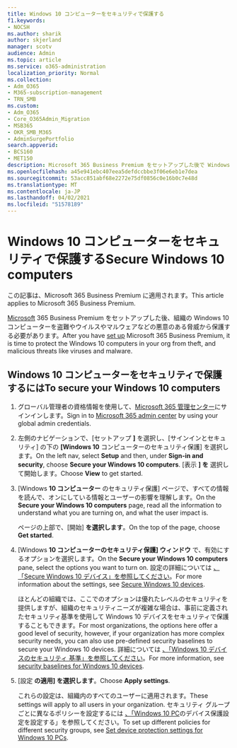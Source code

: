 ```yaml
---
title: Windows 10 コンピューターをセキュリティで保護する
f1.keywords:
- NOCSH
ms.author: sharik
author: skjerland
manager: scotv
audience: Admin
ms.topic: article
ms.service: o365-administration
localization_priority: Normal
ms.collection:
- Adm_O365
- M365-subscription-management
- TRN_SMB
ms.custom:
- Adm_O365
- Core_O365Admin_Migration
- MSB365
- OKR_SMB_M365
- AdminSurgePortfolio
search.appverid:
- BCS160
- MET150
description: Microsoft 365 Business Premium をセットアップした後で Windows 10 PC をセキュリティで保護する方法について説明します。
ms.openlocfilehash: a45e941ebc407eea5defdccbbe3f06e6eb1e7dea
ms.sourcegitcommit: 53acc851abf68e2272e75df0856c0e16b0c7e48d
ms.translationtype: MT
ms.contentlocale: ja-JP
ms.lasthandoff: 04/02/2021
ms.locfileid: "51578189"
---
```

# <a name="secure-windows-10-computers"></a><span data-ttu-id="38dde-103">Windows 10 コンピューターをセキュリティで保護する</span><span class="sxs-lookup"><span data-stu-id="38dde-103">Secure Windows 10 computers</span></span>

<span data-ttu-id="38dde-104">この記事は、Microsoft 365 Business Premium に適用されます。</span><span class="sxs-lookup"><span data-stu-id="38dde-104">This article applies to Microsoft 365 Business Premium.</span></span>

<span data-ttu-id="38dde-105">[Microsoft](set-up.md) 365 Business Premium をセットアップした後、組織の Windows 10 コンピューターを盗難やウイルスやマルウェアなどの悪意のある脅威から保護する必要があります。</span><span class="sxs-lookup"><span data-stu-id="38dde-105">After you have [set up](set-up.md) Microsoft 365 Business Premium, it is time to protect the Windows 10 computers in your org from theft, and malicious threats like viruses and malware.</span></span>

## <a name="to-secure-your-windows-10-computers"></a><span data-ttu-id="38dde-106">Windows 10 コンピューターをセキュリティで保護するには</span><span class="sxs-lookup"><span data-stu-id="38dde-106">To secure your Windows 10 computers</span></span>

1. <span data-ttu-id="38dde-107">グローバル管理者の資格情報を使用して、[Microsoft 365 管理センター](https://admin.microsoft.com)にサインインします。</span><span class="sxs-lookup"><span data-stu-id="38dde-107">Sign in to [Microsoft 365 admin center](https://admin.microsoft.com) by using your global admin credentials.</span></span> 
2. <span data-ttu-id="38dde-108">左側のナビゲーションで、[セットアップ **]** を選択し、[サインインとセキュリティ] の下の **[Windows 10** コンピューターのセキュリティ保護] を選択します。</span><span class="sxs-lookup"><span data-stu-id="38dde-108">On the left nav, select **Setup** and then, under **Sign-in and security**, choose **Secure your Windows 10 computers**.</span></span> <span data-ttu-id="38dde-109">[表示 **] を** 選択して開始します。</span><span class="sxs-lookup"><span data-stu-id="38dde-109">Choose **View** to get started.</span></span>
3. <span data-ttu-id="38dde-110">[Windows **10 コンピューター** のセキュリティ保護] ページで、すべての情報を読んで、オンにしている情報とユーザーの影響を理解します。</span><span class="sxs-lookup"><span data-stu-id="38dde-110">On the **Secure your Windows 10 computers** page, read all the information to understand what you are turning on, and what the user impact is.</span></span>

    <span data-ttu-id="38dde-111">ページの上部で、[開始] **を選択します**。</span><span class="sxs-lookup"><span data-stu-id="38dde-111">On the top of the page, choose **Get started**.</span></span>

4. <span data-ttu-id="38dde-112">[Windows **10 コンピューターのセキュリティ保護] ウィンドウ** で、有効にするオプションを選択します。</span><span class="sxs-lookup"><span data-stu-id="38dde-112">On the **Secure your Windows 10 computers** pane, select the options you want to turn on.</span></span> <span data-ttu-id="38dde-113">設定の詳細については [、「Secure Windows 10 デバイス」を参照してください](secure-windows-10-devices.md)。</span><span class="sxs-lookup"><span data-stu-id="38dde-113">For more information about the settings, see [Secure Windows 10 devices](secure-windows-10-devices.md).</span></span> 
    
    <span data-ttu-id="38dde-114">ほとんどの組織では、ここでのオプションは優れたレベルのセキュリティを提供しますが、組織のセキュリティニーズが複雑な場合は、事前に定義されたセキュリティ基準を使用して Windows 10 デバイスをセキュリティで保護することもできます。</span><span class="sxs-lookup"><span data-stu-id="38dde-114">For most organizations, the options here offer a good level of security, however, if your organization has more complex security needs, you can also use pre-defined security baselines to secure  your Windows 10 devices.</span></span> <span data-ttu-id="38dde-115">詳細については [、「Windows 10 デバイスのセキュリティ 基準」を参照してください](/mem/intune/protect/security-baselines)。</span><span class="sxs-lookup"><span data-stu-id="38dde-115">For more information, see [security baselines for Windows 10 devices](/mem/intune/protect/security-baselines).</span></span>   

1. <span data-ttu-id="38dde-116">[設定 **の適用] を選択します**。</span><span class="sxs-lookup"><span data-stu-id="38dde-116">Choose **Apply settings**.</span></span>

    <span data-ttu-id="38dde-117">これらの設定は、組織内のすべてのユーザーに適用されます。</span><span class="sxs-lookup"><span data-stu-id="38dde-117">These settings will apply to all users in your organization.</span></span> <span data-ttu-id="38dde-118">セキュリティ グループごとに異なるポリシーを設定するには [、「Windows 10 PC](protection-settings-for-windows-10-pcs.md)のデバイス保護設定を設定する」を参照してください。</span><span class="sxs-lookup"><span data-stu-id="38dde-118">To set up different policies for different security groups, see [Set device protection settings for Windows 10 PCs](protection-settings-for-windows-10-pcs.md).</span></span>